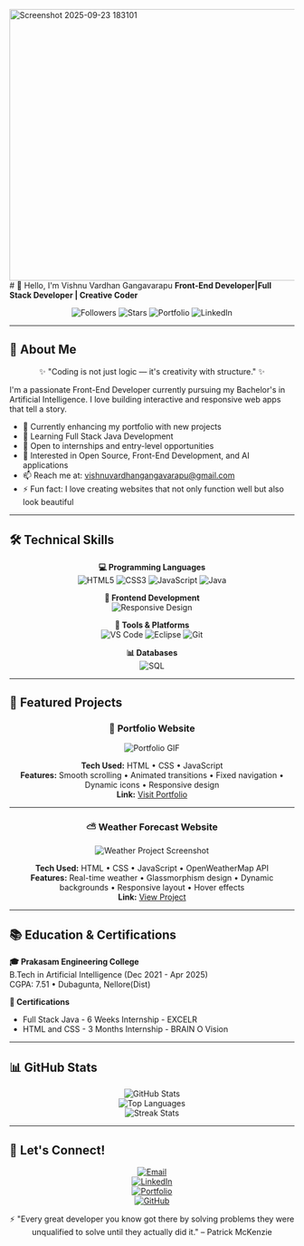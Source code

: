 <img width="1022" height="479" alt="Screenshot 2025-09-23 183101" src="https://github.com/user-attachments/assets/5fa6a36d-2922-4275-ae7b-f63cbc5be5c0" /># 👋 Hello, I'm Vishnu Vardhan Gangavarapu
**Front-End Developer|Full Stack Developer | Creative Coder**

<div align="center">

![Followers](https://img.shields.io/github/followers/vishnuvardhan-2004?label=Follow&style=for-the-badge&color=blue)
![Stars](https://img.shields.io/github/stars/vishnuvardhan-2004?style=for-the-badge&color=gold)
![Portfolio](https://img.shields.io/badge/Portfolio-Visit%20Now-green?style=for-the-badge)
![LinkedIn](https://img.shields.io/badge/LinkedIn-Connect%20With%20Me-blue?style=for-the-badge)

</div>

---

## 🎯 About Me
<div align="center">

✨ "Coding is not just logic — it's creativity with structure." ✨

</div>

I'm a passionate Front-End Developer currently pursuing my Bachelor's in Artificial Intelligence. I love building interactive and responsive web apps that tell a story.  

- 🔭 Currently enhancing my portfolio with new projects  
- 🌱 Learning Full Stack Java Development  
- 💼 Open to internships and entry-level opportunities  
- 💬 Interested in Open Source, Front-End Development, and AI applications  
- 📫 Reach me at: [vishnuvardhangangavarapu@gmail.com](mailto:vishnuvardhangangavarapu@gmail.com)  
- ⚡ Fun fact: I love creating websites that not only function well but also look beautiful  

---

## 🛠 Technical Skills

<div align="center">

**💻 Programming Languages**  
![HTML5](https://img.shields.io/badge/HTML5-E34F26?style=for-the-badge&logo=html5&logoColor=white)
![CSS3](https://img.shields.io/badge/CSS3-1572B6?style=for-the-badge&logo=css3&logoColor=white)
![JavaScript](https://img.shields.io/badge/JavaScript-F7DF1E?style=for-the-badge&logo=javascript&logoColor=black)
![Java](https://img.shields.io/badge/Java-ED8B00?style=for-the-badge&logo=java&logoColor=white)

**🎨 Frontend Development**  
![Responsive Design](https://img.shields.io/badge/Responsive_Design-Expert-green?style=for-the-badge)

**🔧 Tools & Platforms**  
![VS Code](https://img.shields.io/badge/VS_Code-007ACC?style=for-the-badge&logo=visual-studio-code&logoColor=white)
![Eclipse](https://img.shields.io/badge/Eclipse-2C2255?style=for-the-badge&logo=eclipse&logoColor=white)
![Git](https://img.shields.io/badge/Git-F05032?style=for-the-badge&logo=git&logoColor=white)

**📊 Databases**  
![SQL](https://img.shields.io/badge/SQL-4479A1?style=for-the-badge&logo=mysql&logoColor=white)

</div>

---

## 🚀 Featured Projects

<div align="center">

### 🌟 Portfolio Website
![Portfolio GIF](https://media.giphy.com/media/xT9IgzoKnwFNmISR8I/giphy.gif)

**Tech Used:** HTML • CSS • JavaScript  
**Features:** Smooth scrolling • Animated transitions • Fixed navigation • Dynamic icons • Responsive design  
**Link:** [Visit Portfolio](https://vishnuvardhan-2004.github.io/Portfolio/)

---

### ⛅ Weather Forecast Website
![Weather Project Screenshot](https://vishnuvardhan-2004.github.io/Portfolio/weather-screenshot.png)

**Tech Used:** HTML • CSS • JavaScript • OpenWeatherMap API  
**Features:** Real-time weather • Glassmorphism design • Dynamic backgrounds • Responsive layout • Hover effects  
**Link:** [View Project](https://vishnuvardhan-2004.github.io/Portfolio/)

</div>

---

## 📚 Education & Certifications

**🎓 Prakasam Engineering College**  
B.Tech in Artificial Intelligence (Dec 2021 - Apr 2025)  
CGPA: 7.51 • Dubagunta, Nellore(Dist)

**📖 Certifications**  
- Full Stack Java - 6 Weeks Internship - EXCELR  
- HTML and CSS - 3 Months Internship - BRAIN O Vision

---

## 📊 GitHub Stats
<div align="center">

![GitHub Stats](https://github-readme-stats.vercel.app/api?username=vishnuvardhan-2004&show_icons=true&theme=radical&count_private=true)  
![Top Languages](https://github-readme-stats.vercel.app/api/top-langs/?username=vishnuvardhan-2004&layout=compact&theme=radical)  
![Streak Stats](https://github-readme-streak-stats.herokuapp.com/?user=vishnuvardhan-2004&theme=radical)

</div>

---

## 🌟 Let's Connect!
<div align="center">

[![Email](https://img.shields.io/badge/Email-vishnuvardhangangavarapu@gmail.com-red?style=for-the-badge&logo=gmail)](mailto:vishnuvardhangangavarapu@gmail.com)  
[![LinkedIn](https://img.shields.io/badge/LinkedIn-Vishnu%20Vardhan%20Gangavarapu-blue?style=for-the-badge&logo=linkedin)](https://www.linkedin.com/in/vishnu-vardhan-gangavarapu/)  
[![Portfolio](https://img.shields.io/badge/Portfolio-Visit%20My%20Website-green?style=for-the-badge)](https://vishnuvardhan-2004.github.io/Portfolio/)   
[![GitHub](https://img.shields.io/badge/GitHub-vishnuvardhan--2004-black?style=for-the-badge&logo=github)](https://github.com/vishnuvardhan-2004)

</div>

<div align="center">

⚡ "Every great developer you know got there by solving problems they were unqualified to solve until they actually did it." – Patrick McKenzie

</div>
